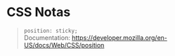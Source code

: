 # CSS Notas

> ``position: sticky;``
><br>
> Documentation: https://developer.mozilla.org/en-US/docs/Web/CSS/position